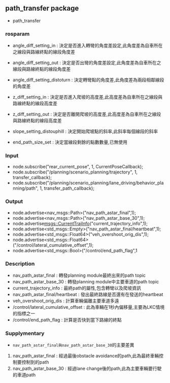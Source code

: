 ## path_transfer package

* path_transfer

### rosparam

* angle_diff_setting_in : 決定是否進入轉彎的角度差設定,此角度差為自車所在之線段與路線終點的線段角度差
* angle_diff_setting_out : 決定是否出彎的角度差設定,此角度差為自車所在之線段與路線終點的線段角度差
* angle_diff_setting_distoturn : 決定轉彎點的角度差,此角度差為兩段相鄰線段的角度差

* z_diff_setting_in : 決定是否進入爬坡的高度差,此高度差為自車所在之線段與路線終點的線段高度差
* z_diff_setting_out : 決定是否離開爬坡的高度差,此高度差為自車所在之線段與路線終點的線段高度差
* slope_setting_distouphill : 決定開始爬坡點的斜率,此斜率每個線段的斜率

* end_path_size_set : 決定當線段剩餘的點數數量,已無使用

### Input

* node.subscribe("rear_current_pose", 1, CurrentPoseCallback);
* node.subscribe("/planning/scenario_planning/trajectory", 1, transfer_callback);
* node.subscribe("/planning/scenario_planning/lane_driving/behavior_planning/path", 1, transfer_path_callback);

### Output

* node.advertise<nav_msgs::Path>("nav_path_astar_final",1);
* node.advertise<nav_msgs::Path>("nav_path_astar_base_30",1);
* node.advertise<msgs::CurrentTrajInfo>("current_trajectory_info",1);
* node.advertise<std_msgs::Empty>("nav_path_astar_final/heartbeat",1);
* node.advertise<std_msgs::Float64>("veh_overshoot_orig_dis",1);
* node.advertise<std_msgs::Float64>("/control/lateral_cumulative_offset",1);
* node.advertise<std_msgs::Bool>("/control/end_path_flag",1 

### Description

* nav_path_astar_final : 轉發planning module最終出來的path topic
* nav_path_astar_base_30 : 轉發planning module中主要車道的path topic
* current_trajectory_info : 最終path的屬性,包含轉彎以及爬坡資訊
* nav_path_astar_final/heartbeat : 發出最終路線是否還有在發送的heartbeat
* veh_overshoot_orig_dis : 計算車輛偏離主要車道多遠
* /control/lateral_cumulative_offset : 此為車輛在1秒內偏移量,主要為LKC情境的指標之一
* /control/end_path_flag : 計算是否快到當下路線的終點

### Supplymentary

* ```nav_path_astar_final與nav_path_astar_base_30```的主要差異
 1. nav_path_astar_final : 經過最後obstacle avoidance的path,此為最終車輛控制要控制到的path
 2. nav_path_astar_base_30 : 經過lane change後的path,此為主要車輛要行駛的車道path
